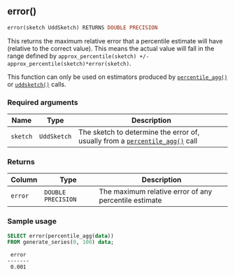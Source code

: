 ## error()

```SQL
error(sketch UddSketch) RETURNS DOUBLE PRECISION
```

This returns the maximum relative error that a percentile estimate will have
(relative to the correct value). This means the actual value will fall in the
range defined by `approx_percentile(sketch) +/- approx_percentile(sketch)*error(sketch)`.

This function can only be used on estimators produced by
[`percentile_agg()`](/hyperfunctions/percentile-approximation/percentile_agg/) or
[`uddsketch()`](/hyperfunctions/percentile-approximation/percentile-aggregation-methods/uddsketch/)
calls.

### Required arguments

|Name|Type|Description|
|---|---|---|
|`sketch`|`UddSketch`|The sketch to determine the error of, usually from a [`percentile_agg()`](/hyperfunctions/percentile-approximation/aggregation-methods/percentile_agg/) call|

### Returns

|Column|Type|Description|
|---|---|---|
|`error`|`DOUBLE PRECISION`|The maximum relative error of any percentile estimate|

### Sample usage

```SQL
SELECT error(percentile_agg(data))
FROM generate_series(0, 100) data;
```
```output
 error
-------
 0.001
```
